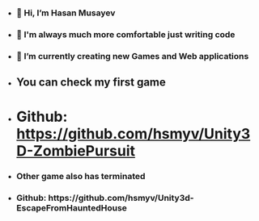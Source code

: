 - <h3>👋 Hi, I’m Hasan Musayev </h3>
- <h3>👀 I'm always much more comfortable just writing code </h3>
- <h3>🌱 I’m currently creating new Games and Web applications </h3>
- <h2>You can check my first game </h2>
- # Github: https://github.com/hsmyv/Unity3D-ZombiePursuit
- <h3>Other game also has terminated</h3>
- <h3> Github: https://github.com/hsmyv/Unity3d-EscapeFromHauntedHouse </h3>

<!---
hsmyv/hsmyv is a ✨ special ✨ repository because its `README.md` (this file) appears on your GitHub profile.
You can click the Preview link to take a look at your changes.
--->
